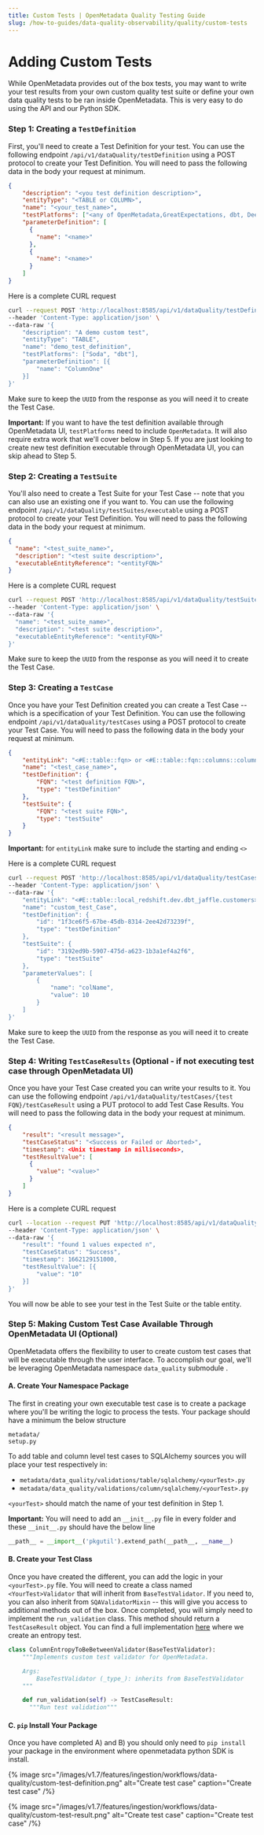 ```yaml
---
title: Custom Tests | OpenMetadata Quality Testing Guide
slug: /how-to-guides/data-quality-observability/quality/custom-tests
---
```


# Adding Custom Tests
While OpenMetadata provides out of the box tests, you may want to write your test results from your own custom quality test suite or define your own data quality tests to be ran inside OpenMetadata.  This is very easy to do using the API and our Python SDK.

### Step 1: Creating a `TestDefinition`
First, you'll need to create a Test Definition for your test. You can use the following endpoint `/api/v1/dataQuality/testDefinition` using a POST protocol to create your Test Definition. You will need to pass the following data in the body your request at minimum.

```json
{
    "description": "<you test definition description>",
    "entityType": "<TABLE or COLUMN>",
    "name": "<your_test_name>",
    "testPlatforms": ["<any of OpenMetadata,GreatExpectations, dbt, Deequ, Soda, Other>"],
    "parameterDefinition": [
      {
        "name": "<name>"
      },
      {
        "name": "<name>"
      }
    ]
}
```

Here is a complete CURL request

```bash
curl --request POST 'http://localhost:8585/api/v1/dataQuality/testDefinitions' \
--header 'Content-Type: application/json' \
--data-raw '{
    "description": "A demo custom test",
    "entityType": "TABLE",
    "name": "demo_test_definition",
    "testPlatforms": ["Soda", "dbt"],
    "parameterDefinition": [{
        "name": "ColumnOne"
    }]
}'
```

Make sure to keep the `UUID` from the response as you will need it to create the Test Case.

**Important:** If you want to have the test definition available through OpenMetadata UI, `testPlatforms` need to include `OpenMetadata`. It will also require extra work that we'll cover below in Step 5. If you are just looking to create new test definition executable through OpenMetadata UI, you can skip ahead to Step 5.

### Step 2: Creating a `TestSuite`
You'll also need to create a Test Suite for your Test Case -- note that you can also use an existing one if you want to. You can use the following endpoint `/api/v1/dataQuality/testSuites/executable` using a POST protocol to create your Test Definition. You will need to pass the following data in the body your request at minimum.

```json
{
  "name": "<test_suite_name>",
  "description": "<test suite description>",
  "executableEntityReference": "<entityFQN>"
}
```

Here is a complete CURL request

```bash
curl --request POST 'http://localhost:8585/api/v1/dataQuality/testSuites/executable' \
--header 'Content-Type: application/json' \
--data-raw '{
  "name": "<test_suite_name>",
  "description": "<test suite description>",
  "executableEntityReference": "<entityFQN>"
}'
```

Make sure to keep the `UUID` from the response as you will need it to create the Test Case.


### Step 3: Creating a `TestCase`
Once you have your Test Definition created you can create a Test Case -- which is a specification of your Test Definition. You can use the following endpoint `/api/v1/dataQuality/testCases` using a POST protocol to create your Test Case. You will need to pass the following data in the body your request at minimum.

```json
{
    "entityLink": "<#E::table::fqn> or <#E::table::fqn::columns::column name>",
    "name": "<test_case_name>",
    "testDefinition": {
        "FQN": "<test definition FQN>",
        "type": "testDefinition"
    },
    "testSuite": {
        "FQN": "<test suite FQN>",
        "type": "testSuite"
    }
}
```
**Important:** for `entityLink` make sure to include the starting and ending `<>`

Here is a complete CURL request

```bash
curl --request POST 'http://localhost:8585/api/v1/dataQuality/testCases' \
--header 'Content-Type: application/json' \
--data-raw '{
    "entityLink": "<#E::table::local_redshift.dev.dbt_jaffle.customers>",
    "name": "custom_test_Case",
    "testDefinition": {
        "id": "1f3ce6f5-67be-45db-8314-2ee42d73239f",
        "type": "testDefinition"
    },
    "testSuite": {
        "id": "3192ed9b-5907-475d-a623-1b3a1ef4a2f6",
        "type": "testSuite"
    },
    "parameterValues": [
        {
            "name": "colName",
            "value": 10
        }
    ]
}'
```

Make sure to keep the `UUID` from the response as you will need it to create the Test Case.


### Step 4: Writing `TestCaseResults` (Optional - if not executing test case through OpenMetadata UI)
Once you have your Test Case created you can write your results to it. You can use the following endpoint `/api/v1/dataQuality/testCases/{test FQN}/testCaseResult` using a PUT protocol to add Test Case Results. You will need to pass the following data in the body your request at minimum.

```json
{
    "result": "<result message>",
    "testCaseStatus": "<Success or Failed or Aborted>",
    "timestamp": <Unix timestamp in milliseconds>,
    "testResultValue": [
      {
        "value": "<value>"
      }
    ]
}
```

Here is a complete CURL request

```bash
curl --location --request PUT 'http://localhost:8585/api/v1/dataQuality/testCases/local_redshift.dev.dbt_jaffle.customers.custom_test_Case/testCaseResult' \
--header 'Content-Type: application/json' \
--data-raw '{
    "result": "found 1 values expected n",
    "testCaseStatus": "Success",
    "timestamp": 1662129151000,
    "testResultValue": [{
        "value": "10"
    }]
}'
```

You will now be able to see your test in the Test Suite or the table entity.

### Step 5: Making Custom Test Case Available Through OpenMetadata UI (Optional)
OpenMetadata offers the flexibility to user to create custom test cases that will be executable through the user interface. To accomplish our goal, we'll be leveraging OpenMetadata namespace `data_quality` submodule .

#### A. Create Your Namespace Package
The first in creating your own  executable test case is to create a package where you'll be writing   the logic to process the tests. Your package should have a minimum the below structure

```
metadata/
setup.py
```

To add table and column level test cases to SQLAlchemy sources you will place your test respectively in:
- `metadata/data_quality/validations/table/sqlalchemy/<yourTest>.py`
- `metadata/data_quality/validations/column/sqlalchemy/<yourTest>.py`

`<yourTest>` should match the name of your test definition in Step 1.

**Important:** You will need to add an `__init__.py` file in every folder and these `__init__.py` should have the below line

```python
__path__ = __import__('pkgutil').extend_path(__path__, __name__)
```

#### B. Create your Test Class
Once you have created the different, you can add the logic in your `<yourTest>.py` file. You will need to create a class named `<YourTest>Validator` that will inherit from `BaseTestValidator`. If you need to, you can also inherit from `SQAValidatorMixin` -- this will give you access to additional methods out of the box. Once completed, you will simply need to implement the `run_validation` class. This method should return a `TestCaseResult` object. You can find a full implementation [here](https://github.com/open-metadata/openmetadata-demo/tree/main/custom-om-test) where we create an entropy test.


```python
class ColumnEntropyToBeBetweenValidator(BaseTestValidator):
    """Implements custom test validator for OpenMetadata.

    Args:
        BaseTestValidator (_type_): inherits from BaseTestValidator
    """

    def run_validation(self) -> TestCaseResult:
      """Run test validation"""
```

#### C. `pip` Install Your Package
Once you have completed A) and B) you should only need to `pip install` your package in the environment where openmetadata python SDK is install.

{% image
  src="/images/v1.7/features/ingestion/workflows/data-quality/custom-test-definition.png"
  alt="Create test case"
  caption="Create test case"
 /%}

 {% image
  src="/images/v1.7/features/ingestion/workflows/data-quality/custom-test-result.png"
  alt="Create test case"
  caption="Create test case"
 /%}